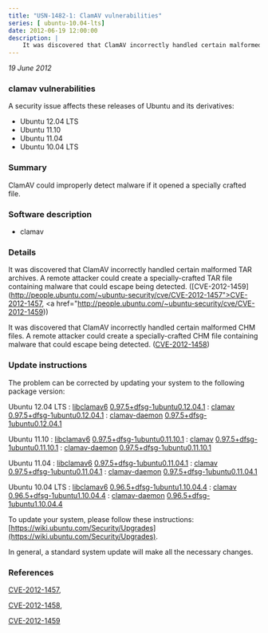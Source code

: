 ```yaml
---
title: "USN-1482-1: ClamAV vulnerabilities"
series: [ ubuntu-10.04-lts]
date: 2012-06-19 12:00:00
description: |
    It was discovered that ClamAV incorrectly handled certain malformed TAR archives. A remote attacker could create a specially-crafted TAR file containing malware that could escape being detected. ([CVE-2012-1459](http://people.ubuntu.com/~ubuntu-security/cve/CVE-2012-1457">CVE-2012-1457</a>, <a href="http://people.ubuntu.com/~ubuntu-security/cve/CVE-2012-1459))
--- 
```

 
 

*19 June 2012*

### clamav vulnerabilities

A security issue affects these releases of Ubuntu and its derivatives:

* Ubuntu 12.04 LTS
* Ubuntu 11.10
* Ubuntu 11.04
* Ubuntu 10.04 LTS

### Summary

ClamAV could improperly detect malware if it opened a specially crafted file.

### Software description

* clamav 

### Details

It was discovered that ClamAV incorrectly handled certain malformed TAR archives. A remote attacker could create a specially-crafted TAR file containing malware that could escape being detected. ([CVE-2012-1459](http://people.ubuntu.com/~ubuntu-security/cve/CVE-2012-1457">CVE-2012-1457</a>, <a href="http://people.ubuntu.com/~ubuntu-security/cve/CVE-2012-1459))

It was discovered that ClamAV incorrectly handled certain malformed CHM files. A remote attacker could create a specially-crafted CHM file containing malware that could escape being detected. ([CVE-2012-1458](http://people.ubuntu.com/~ubuntu-security/cve/CVE-2012-1458)) 

### Update instructions

The problem can be corrected by updating your system to the following package version:

Ubuntu 12.04 LTS
 : [libclamav6](https://launchpad.net/ubuntu/+source/clamav) <span> [0.97.5+dfsg-1ubuntu0.12.04.1](https://launchpad.net/ubuntu/+source/clamav/0.97.5+dfsg-1ubuntu0.12.04.1) </span> 
 : [clamav](https://launchpad.net/ubuntu/+source/clamav) <span> [0.97.5+dfsg-1ubuntu0.12.04.1](https://launchpad.net/ubuntu/+source/clamav/0.97.5+dfsg-1ubuntu0.12.04.1) </span> 
 : [clamav-daemon](https://launchpad.net/ubuntu/+source/clamav) <span> [0.97.5+dfsg-1ubuntu0.12.04.1](https://launchpad.net/ubuntu/+source/clamav/0.97.5+dfsg-1ubuntu0.12.04.1) </span> 

Ubuntu 11.10
 : [libclamav6](https://launchpad.net/ubuntu/+source/clamav) <span> [0.97.5+dfsg-1ubuntu0.11.10.1](https://launchpad.net/ubuntu/+source/clamav/0.97.5+dfsg-1ubuntu0.11.10.1) </span> 
 : [clamav](https://launchpad.net/ubuntu/+source/clamav) <span> [0.97.5+dfsg-1ubuntu0.11.10.1](https://launchpad.net/ubuntu/+source/clamav/0.97.5+dfsg-1ubuntu0.11.10.1) </span> 
 : [clamav-daemon](https://launchpad.net/ubuntu/+source/clamav) <span> [0.97.5+dfsg-1ubuntu0.11.10.1](https://launchpad.net/ubuntu/+source/clamav/0.97.5+dfsg-1ubuntu0.11.10.1) </span> 

Ubuntu 11.04
 : [libclamav6](https://launchpad.net/ubuntu/+source/clamav) <span> [0.97.5+dfsg-1ubuntu0.11.04.1](https://launchpad.net/ubuntu/+source/clamav/0.97.5+dfsg-1ubuntu0.11.04.1) </span> 
 : [clamav](https://launchpad.net/ubuntu/+source/clamav) <span> [0.97.5+dfsg-1ubuntu0.11.04.1](https://launchpad.net/ubuntu/+source/clamav/0.97.5+dfsg-1ubuntu0.11.04.1) </span> 
 : [clamav-daemon](https://launchpad.net/ubuntu/+source/clamav) <span> [0.97.5+dfsg-1ubuntu0.11.04.1](https://launchpad.net/ubuntu/+source/clamav/0.97.5+dfsg-1ubuntu0.11.04.1) </span> 

Ubuntu 10.04 LTS
 : [libclamav6](https://launchpad.net/ubuntu/+source/clamav) <span> [0.96.5+dfsg-1ubuntu1.10.04.4](https://launchpad.net/ubuntu/+source/clamav/0.96.5+dfsg-1ubuntu1.10.04.4) </span> 
 : [clamav](https://launchpad.net/ubuntu/+source/clamav) <span> [0.96.5+dfsg-1ubuntu1.10.04.4](https://launchpad.net/ubuntu/+source/clamav/0.96.5+dfsg-1ubuntu1.10.04.4) </span> 
 : [clamav-daemon](https://launchpad.net/ubuntu/+source/clamav) <span> [0.96.5+dfsg-1ubuntu1.10.04.4](https://launchpad.net/ubuntu/+source/clamav/0.96.5+dfsg-1ubuntu1.10.04.4) </span> 

To update your system, please follow these instructions: [https://wiki.ubuntu.com/Security/Upgrades](https://wiki.ubuntu.com/Security/Upgrades).

In general, a standard system update will make all the necessary changes. 

### References

 
 [CVE-2012-1457](http://people.ubuntu.com/~ubuntu-security/cve/CVE-2012-1457), 

 [CVE-2012-1458](http://people.ubuntu.com/~ubuntu-security/cve/CVE-2012-1458), 

 [CVE-2012-1459](http://people.ubuntu.com/~ubuntu-security/cve/CVE-2012-1459)
 

